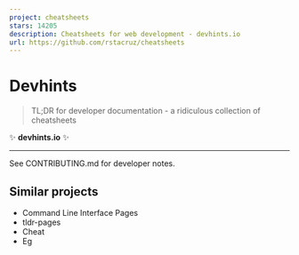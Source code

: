 ```yaml
---
project: cheatsheets
stars: 14205
description: Cheatsheets for web development - devhints.io
url: https://github.com/rstacruz/cheatsheets
---
```


Devhints
========

> TL;DR for developer documentation - a ridiculous collection of cheatsheets

  

  
✨ **devhints.io** ✨

  

* * *

See CONTRIBUTING.md for developer notes.

Similar projects
----------------

-   Command Line Interface Pages
-   tldr-pages
-   Cheat
-   Eg
